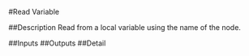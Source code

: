 #Read Variable

##Description
Read from a local variable using the name of the node.

##Inputs
##Outputs
##Detail

